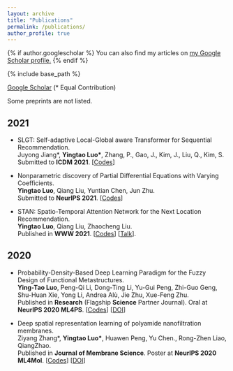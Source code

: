 ```yaml
---
layout: archive
title: "Publications"
permalink: /publications/
author_profile: true
---
```


{% if author.googlescholar %}
  You can also find my articles on <u><a href="{{author.googlescholar}}">my Google Scholar profile</a>.</u>
{% endif %}

{% include base_path %}

[Google Scholar](https://scholar.google.com/citations?user=g_MmNEoAAAAJ) (\* Equal Contribution)  
  
  Some preprints are not listed.
  
## 2021
* SLGT: Self-adaptive Local-Global aware Transformer for Sequential Recommendation.  
Juyong Jiang\*, __Yingtao Luo\*__, Zhang, P., Gao, J., Kim, J., Liu, Q., Kim, S.  
Submitted to __ICDM 2021__. [[Codes](https://github.com/juyongjiang/SLGT)]  
  
* Nonparametric discovery of Partial Differential Equations with Varying Coefficients.  
__Yingtao Luo__, Qiang Liu, Yuntian Chen, Jun Zhu.  
Submitted to __NeurIPS 2021__. [[Codes](https://github.com/yingtaoluo/Nonparametric-Learning-PDE-Random-Coefficient)]

* STAN: Spatio-Temporal Attention Network for the Next Location Recommendation.  
__Yingtao Luo__, Qiang Liu, Zhaocheng Liu.  
Published in __WWW 2021__. [[Codes](https://github.com/yingtaoluo/Spatial-Temporal-Attention-Network-for-POI-Recommendation)] [[Talk](https://www.youtube.com/watch?v=ajNzESvOvzs)].

## 2020
* Probability-Density-Based Deep Learning Paradigm for the Fuzzy Design of Functional Metastructures.  
__Ying-Tao Luo__, Peng-Qi Li, Dong-Ting Li, Yu-Gui Peng, Zhi-Guo Geng, Shu-Huan Xie, Yong Li, Andrea Alù, Jie Zhu, Xue-Feng Zhu.  
Published in __Research__ (Flagship __Science__ Partner Journal). Oral at __NeurIPS 2020 ML4PS__. [[Codes](github.com/yingtaoluo/Probabilistic-density-network)]  [[DOI](https://doi.org/10.1016/j.memsci.2020.118910)]
  
* Deep spatial representation learning of polyamide nanofiltration membranes.  
Ziyang Zhang\*, __Yingtao Luo\*__, Huawen Peng, Yu Chen., Rong-Zhen Liao, QiangZhao.  
Published in __Journal of Membrane Science__. Poster at __NeurIPS 2020 ML4Mol__. [[Codes](https://github.com/yingtaoluo/Nanofiltration-Membrane-Deep-Learning)]  [[DOI](https://doi.org/10.34133/2020/8757403)] 

